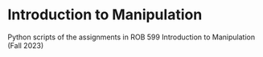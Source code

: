 # Introduction to Manipulation
 Python scripts of the assignments in ROB 599 Introduction to Manipulation (Fall 2023)
